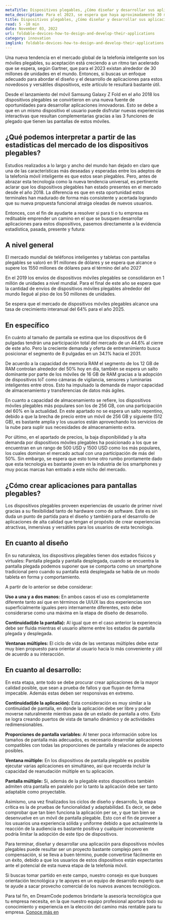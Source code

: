 ```yaml
---
metaTitle: Dispositivos plegables, ¿Cómo diseñar y desarrollar sus aplicaciones? (IA)
meta_description: Para el 2023, se espera que haya aproximadamente 30 millones de móviles plegables en el mercado global, según Gartner.
title: Dispositivos plegables, ¿Cómo diseñar y desarrollar sus aplicaciones? (IA)
read: 5 -10 min
date: November 03, 2022
url: foldable-devices-how-to-design-and-develop-their-applications
category: innovation
imglink: foldable-devices-how-to-design-and-develop-their-applications.jpg
---
```


Una nueva tendencia en el mercado global de la telefonía inteligente son los móviles plegables, su aceptación está creciendo a un ritmo tan acelerado que se espera, según Gartner, que para el 2023 existan alrededor de 30 millones de unidades en el mundo. Entonces, si buscas un enfoque adecuado para abordar el diseño y el desarrollo de aplicaciones para estos novedosos y versátiles dispositivos, este artículo te resultará bastante útil.

Desde el lanzamiento del móvil Samsung Galaxy Z Fold en el año 2018 los dispositivos plegables se convirtieron en una nueva fuente de oportunidades para desarrollar aplicaciones innovadoras. Esto se debe a que en un mismo dispositivo el usuario puede disfrutar nuevas experiencias interactivas que resultan complementarias gracias a las 3 funciones de plegado que tienen las pantallas de estos móviles.

## ¿Qué podemos interpretar a partir de las estadísticas del mercado de los dispositivos plegables?

Estudios realizados a lo largo y ancho del mundo han dejado en claro que una de las características más deseadas y esperadas entre los adeptos de la telefonía móvil inteligente es que estos sean plegables. Pero, antes de abrazar esta tecnología como la nueva tendencia universal, es pertinente aclarar que los dispositivos plegables han estado presentes en el mercado desde el año 2018. La diferencia es que en esta oportunidad estos terminales han madurado de forma más consistente y acertada logrando que su nueva propuesta funcional atraiga oleadas de nuevos usuarios.

Entonces, con el fin de ayudarte a resolver si para ti o tu empresa es redituable emprender un camino en el que se busquen desarrollar aplicaciones para estos dispositivos, pasemos directamente a la evidencia estadística, pasada, presente y futura:

## A nivel general

El mercado mundial de teléfonos inteligentes y tabletas con pantallas plegables se valoró en 91 millones de dólares y se espera que alcance o supere los 1550 millones de dólares para el término del año 2027

En el 2019 los envíos de dispositivos móviles plegables se consolidaron en 1 millón de unidades a nivel mundial. Para el final de este año se espera que la cantidad de envíos de dispositivos móviles plegables alrededor del mundo llegué al piso de los 50 millones de unidades.

Se espera que el mercado de dispositivos móviles plegables alcance una tasa de crecimiento interanual del 64% para el año 2025.

## En específico

En cuánto al tamaño de pantalla se estima que los dispositivos de 6 pulgadas tendrán una participación total del mercado de un 44.6% al cierre de este año. Pero la creciente demanda y oferta de entretenimiento busca posicionar el segmento de 8 pulgadas en un 34.1% hacia el 2031.

De acuerdo a la capacidad de memoria RAM el segmento de los 12 GB de RAM controlan alrededor del 50% hoy en día, también se espera un salto dominante por parte de los móviles de 16 GB de RAM gracias a la adopción de dispositivos IoT como cámaras de vigilancia, sensores y luminarias inteligentes entre otros. Esto ha impulsado la demanda de mayor capacidad de almacenamiento y transferencias de datos más ágiles.

En cuanto a capacidad de almacenamiento se refiere, los dispositivos móviles plegables más populares son los de 256 GB, con una participación del 60% en la actualidad. En este apartado no se espera un salto repentino, debido a que la brecha de precio entre un móvil de 256 GB y siguiente (512 GB), es bastante amplia y los usuarios están aprovechando los servicios de la nube para suplir sus necesidades de almacenamiento extra.

Por último, en el apartado de precios, la baja disponibilidad y la alta demanda por dispositivos móviles plegables ha posicionado a los que se encuentran en un rango de 500 USD y 1500 USD como los más populares, los cuales dominan el mercado actual con una participación de más del 50%. Sin embargo, se espera que esto tome otro rumbo prontamente dado que esta tecnología es bastante joven en la industria de los smartphones y muy pocas marcas han entrado a este nicho del mercado.

## ¿Cómo crear aplicaciones para pantallas plegables?

Los dispositivos plegables proveen experiencias de usuario de primer nivel gracias a su flexibilidad tanto de hardware como de software. Este es sin duda un punto de partida para el diseño y también para el desarrollo de aplicaciones de alta calidad que tengan el propósito de crear experiencias atractivas, inmersivas y versátiles para los usuarios de esta tecnología.

## En cuanto al diseño

En su naturaleza, los dispositivos plegables tienen dos estados físicos y virtuales: Pantalla plegada y pantalla desplegada, cuando se encuentra la pantalla plegada podemos suponer que se comporta como un smartphone tradicional pero cuando su pantalla está desplegada se habla de un modo tableta en forma y comportamiento.

A partir de lo anterior se debe considerar:

**Uso a una y a dos manos:** En ambos casos el uso es completamente diferente tanto así que en términos de UI/UX las dos experiencias son superficialmente iguales pero internamente diferentes, esto debe considerarse como una máxima en la etapa de diseño de desarrollo.

**Continuidad(de la pantalla):** Al igual que en el caso anterior la experiencia debe ser fluida mientras el usuario alterne entre los estados de pantalla plegada y desplegada.

**Ventanas múltiples:** El ciclo de vida de las ventanas múltiples debe estar muy bien propuesto para orientar al usuario hacia lo más conveniente y útil de acuerdo a su interacción.

## En cuanto al desarrollo:

En esta etapa, ante todo se debe procurar crear aplicaciones de la mayor calidad posible, que sean a prueba de fallos y que fluyan de forma impecable. Además estas deben ser responsivas en extremo.

**Continuidad(de la aplicación):** Esta consideración es muy similar a la continuidad de pantalla, en donde la aplicación debe ser libre y poder moverse naturalmente mientras pasa de un estado de pantalla a otro. Esto se logra creando puertos de vista de tamaño dinámico y de actividades redimensionables.

**Proporciones de pantalla variables:** Al tener poca información sobre los tamaños de pantalla más adecuados, es necesario desarrollar aplicaciones compatibles con todas las proporciones de pantalla y relaciones de aspecto posibles.

**Ventana múltiple:** En los dispositivos de pantalla plegable es posible ejecutar varias aplicaciones en simultáneo, así que recuerda incluir la capacidad de reanudación múltiple en tu aplicación.

**Pantalla múltiple:** Si, además de la plegable estos dispositivos también admiten otra pantalla en paralelo por lo tanto la aplicación debe ser tanto adaptable como proyectable.

Asimismo, una vez finalizados los ciclos de diseño y desarrollo, la etapa crítica es la de pruebas de funcionalidad y adaptabilidad. Es decir, se debe comprobar que tan bien funciona la aplicación per se, y que tan bien se desenvuelve en un móvil de pantalla plegable. Esto con el fin de proveer a los usuarios una experiencia sólida y uniforme debido a que actualmente la reacción de la audiencia es bastante positiva y cualquier inconveniente podría limitar la adopción de este tipo de dispositivos.

Para terminar, diseñar y desarrollar una aplicación para dispositivos móviles plegables puede resultar ser un proyecto bastante complejo pero en compensación, si se lleva a buen término, puede convertirse fácilmente en un éxito, debido a que los usuarios de estos dispositivos están expectantes ante el potencial de esta nueva etapa de la telefonía móvil.

Si buscas tomar partido en este campo, nuestro consejo es que busques orientación tecnológica y te apoyes en un equipo de desarrollo experto que te ayude a sacar provecho comercial de los nuevos avances tecnológicos.

Para tal fin, en DreamCode podemos brindarte la asesoría tecnológica que tu empresa necesita, en la que nuestro equipo profesional aportará todo su conocimiento y experiencia en la elección del camino más rentable para tu empresa. [Conoce más en](https://www.dreamcodesoft.com/es)
